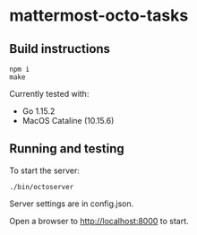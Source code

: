 # mattermost-octo-tasks

## Build instructions

```
npm i
make
```

Currently tested with:
* Go 1.15.2
* MacOS Cataline (10.15.6)

## Running and testing

To start the server:
```
./bin/octoserver
```

Server settings are in config.json.

Open a browser to [http://localhost:8000](http://localhost:8000) to start.
